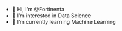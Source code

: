 - 👋 Hi, I’m @Fortinenta
- 👀 I’m interested in Data Science
- 🌱 I’m currently learning Machine Learning

